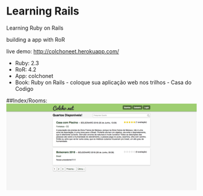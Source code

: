 # Learning Rails
Learning Ruby on Rails 

building a app with RoR

live demo: http://colchoneet.herokuapp.com/

* Ruby: 2.3
* RoR: 4.2
* App: colchonet
* Book: Ruby on Rails - coloque sua aplicação web nos trilhos - Casa do Codigo
 
##Index/Rooms:
![Site](/index.png)
